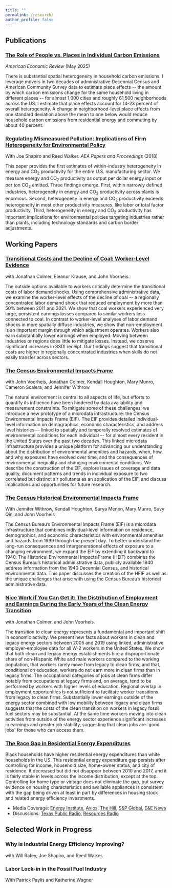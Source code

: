 ```yaml
---
title: ""
permalink: /research/
author_profile: false
---
```


## Publications

### [The Role of People vs. Places in Individual Carbon Emissions](/files/Lyubich_UCBerkeley_JMP.pdf) 
*American Economic Review* (May 2025)

There is substantial spatial heterogeneity in household carbon emissions. I leverage movers in two decades of administrative Decennial Census and American Community Survey data to estimate place effects -- the amount by which carbon emissions change for the same household living in different places -- for almost 1,000 cities and roughly 61,500 neighborhoods across the US. I estimate that place effects account for 14-23 percent of overall heterogeneity. 
A change in neighborhood-level place effects from one standard deviation above the mean to one below would reduce household carbon emissions from residential energy and commuting by about 40 percent.


### [Regulating Mismeasured Pollution: Implications of Firm Heterogeneity for Environmental Policy](/files/RegulatingMismeasuredPollution.pdf)
With Joe Shapiro and Reed Walker. *AEA Papers and Proceedings* (2018)

This paper provides the first estimates of within-industry heterogeneity in energy and CO<sub>2</sub> productivity for the entire U.S. manufacturing sector. We measure energy and CO<sub>2</sub> productivity as output per dollar energy input or per ton CO<sub>2</sub> emitted. Three findings emerge. First, within narrowly defined industries, heterogeneity in energy and CO<sub>2</sub> productivity across plants is enormous. Second, heterogeneity in energy and CO<sub>2</sub> productivity exceeds heterogeneity in most other productivity measures, like labor or total factor productivity. Third, heterogeneity in energy and CO<sub>2</sub> productivity has important implications for environmental policies targeting industries rather than plants, including technology standards and carbon border adjustments.

## Working Papers

### [Transitional Costs and the Decline of Coal: Worker-Level Evidence](/files/coal_transition.pdf)
with Jonathan Colmer, Eleanor Krause, and John Voorheis.

The outside options available to workers critically determine the transitional costs of labor demand shocks. Using comprehensive administrative data, we examine the worker-level effects of the decline of coal -- a regionally concentrated labor demand shock that reduced employment by more than 50% between 2011 and 2021. We show that coal workers experienced very large, persistent earnings losses compared to similar workers less connected to coal. In contrast to worker-level analyses of labor demand shocks in more spatially diffuse industries, we show that non-employment is an important margin through which adjustment operates. Workers also earn substantially lower earnings when employed. Moving between industries or regions does little to mitigate losses. Instead, we observe significant increases in SSDI receipt. Our findings suggest that transitional costs are higher in regionally concentrated industries when skills do not easily transfer across sectors.

### [The Census Environmental Impacts Frame](/files/EIF.pdf)
with John Voorheis, Jonathan Colmer, Kendall Houghton, Mary Munro, Cameron Scalera, and Jennifer Withrow

The natural environment is central to all aspects of life, but efforts to quantify its influence have been hindered by data availability and measurement constraints. To mitigate some of these challenges, we introduce a new prototype of a microdata infrastructure: the Census Environmental Impacts Frame (EIF). The EIF provides detailed individual-level information on demographics, economic characteristics, and address level histories –- linked to spatially and temporally resolved estimates of environmental conditions for each individual –- for almost every resident in the United States over the past two decades. This linked microdata infrastructure provides a unique platform for advancing our understanding about the distribution of environmental amenities and hazards, when, how, and why exposures have evolved over time, and the consequences of environmental inequality and changing environmental conditions. We describe the construction of the EIF, explore issues of coverage and data quality, document patterns and trends in individual exposure to two correlated but distinct air pollutants as an application of the EIF, and discuss implications and opportunities for future research.

### [The Census Historical Environmental Impacts Frame](/files/historical_eif.pdf)
With Jennifer Withrow, Kendall Houghton, Surya Menon, Mary Munro, Suvy Qin, and John Voorheis

The Census Bureau’s Environmental Impacts Frame (EIF) is a microdata infrastructure that combines individual-level information on residence, demographics, and economic characteristics with environmental amenities and hazards from 1999 through the present day. To better understand the long-run consequences and intergenerational effects of exposure to a changing environment, we expand the EIF by extending it backward to 1940. The Historical Environmental Impacts Frame (HEIF) combines the Census Bureau’s historical administrative data, publicly available 1940 address information from the 1940 Decennial Census, and historical environmental data. This paper discusses the creation of the HEIF as well as the unique challenges that arise with using the Census Bureau’s historical administrative data. 

### [Nice Work if You Can Get it: The Distribution of Employment and Earnings During the Early Years of the Clean Energy Transition](/files/clean_transition.pdf)
with Jonathan Colmer, and John Voorheis.

The transition to clean energy represents a fundamental and important shift in economic activity. We present new facts about workers in clean and legacy energy sectors between 2005 and 2019 using linked, administrative employer-employee data for all W-2 workers in the United States. We show that both clean and legacy energy establishments hire a disproportionate share of non-Hispanic White and male workers compared to the working population, that workers rarely move from legacy to clean firms, and that, conditional on education, workers do not earn more in clean firms than in legacy firms. The occupational categories of jobs at clean firms differ notably from occupations at legacy firms and, on average, tend to be performed by workers with higher levels of education. Regional overlap in employment opportunities is not sufficient to facilitate worker transitions from legacy to clean firms. Substantially lower earnings outside of the energy sector combined with low mobility between legacy and clean firms suggests that the costs of the clean transition on workers in legacy fossil fuel sectors may be substantial. At the same time workers moving into clean activities from outside of the energy sector experience significant increases in earnings and greater job stability, suggesting that clean jobs are `good jobs' for those who can access them.

### [The Race Gap in Residential Energy Expenditures](/files/race_energyGap.pdf)

Black households have higher residential energy expenditures than white households in the US. This residential energy expenditure gap persists after controlling for income, household size, home-owner status, and city of residence. It decreased but did not disappear between 2010 and 2017, and it is fairly stable in levels across the income distribution, except at the top. Controlling for home type or vintage does not eliminate the gap, but survey evidence on housing characteristics and available appliances is consistent with the gap being driven at least in part by differences in housing stock and related energy efficiency investments.

- Media Coverage: [Energy Institute](https://energyathaas.wordpress.com/2020/06/22/consuming-energy-while-black/), [Axios](https://www.axios.com/persistent-racial-disparities-energy-expenses-fde229f4-f8a0-4542-a594-8705e8d4dfbc.html), [The Hill](https://thehill.com/policy/energy-environment/504138-black-households-pay-more-for-energy-than-white-households-analysis), [S&P Global](https://www.spglobal.com/marketintelligence/en/news-insights/latest-news-headlines/in-america-black-families-pay-more-for-energy-than-white-families-study-59180525), [E&E News](https://www.eenews.net/energywire/2020/06/25/stories/1063448841)
- Discussions: [Texas Public Radio](https://www.tpr.org/post/new-research-shows-black-households-pay-more-home-energy-whites), [Resources Radio](https://www.resourcesmag.org/resources-radio/equity-and-electricity-race-gap-household-energy-use-eva-lyubich/)


## Selected Work in Progress

### Why is Industrial Energy Efficiency Improving?
with Will Rafey, Joe Shapiro, and Reed Walker.

### Labor Lock-in in the Fossil Fuel Industry
With Patrick Paylis and Katherine Wagner


